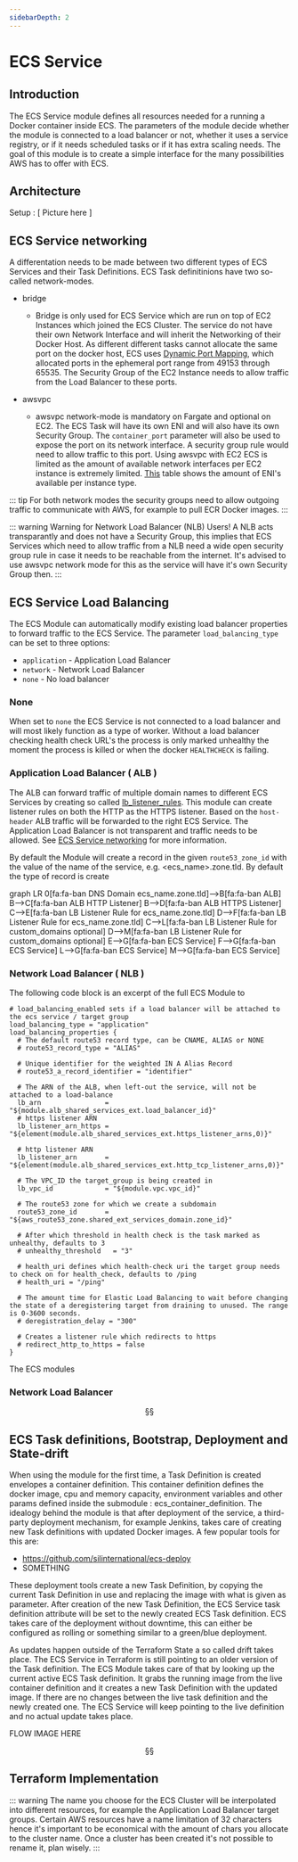 ```yaml
---
sidebarDepth: 2
---
```

<mermaid/>

# ECS Service

## Introduction
The ECS Service module defines all resources needed for a running a Docker container inside ECS. The parameters of the module decide whether the module is connected to a load balancer or not, whether it uses a service registry, or if it needs scheduled tasks or if it has extra scaling needs. The goal of this module is to create a simple interface for the many possibilities AWS has to offer with ECS.

## Architecture
Setup :
[ Picture here ]

## ECS Service networking

A differentation needs to be made between two different types of ECS Services and their Task Definitions. ECS Task definitinions have two so-called network-modes.

* bridge
    - Bridge is only used for ECS Service which are run on top of EC2 Instances which joined the ECS Cluster. The service do not have their own Network Interface and will
    inherit the Networking of their Docker Host. As different different tasks cannot allocate the same port on the docker host, ECS uses [Dynamic Port Mapping](https://docs.aws.amazon.com/AmazonECS/latest/APIReference/API_PortMapping.html), which allocated ports in the ephemeral port range from 49153 through 65535. The Security Group of the EC2 Instance needs to allow traffic from the Load Balancer to these ports.

* awsvpc
    - awsvpc network-mode is mandatory on Fargate and optional on EC2. The ECS Task will have its own ENI and will also have its own Security Group. The `container_port` parameter will also be used to expose the port on its network interface. A security group rule would need to allow traffic to this port. Using awsvpc with EC2 ECS is limited as the amount of available network interfaces per EC2 instance is extremely limited. [This](https://docs.aws.amazon.com/AWSEC2/latest/UserGuide/using-eni.html#AvailableIpPerENI) table shows the amount of ENI's available per instance type.

::: tip
For both network modes the security groups need to allow outgoing traffic to communicate with AWS, for example to pull ECR Docker images.
:::

::: warning Warning for Network Load Balancer (NLB) Users!
A NLB acts transparantly and does not have a Security Group, this implies that ECS Services which need to allow traffic from a NLB need a wide open security group rule in case it needs to be reachable from the internet. It's advised to use awsvpc network mode for this as the service will have it's own Security Group then.
:::

## ECS Service Load Balancing

The ECS Module can automatically modify existing load balancer properties to forward traffic to the ECS Service. The parameter `load_balancing_type` can be set to three options:
* `application` - Application Load Balancer
* `network` - Network Load Balancer
* `none` - No load balancer

### None

When set to `none` the ECS Service is not connected to a load balancer and will most likely function as a type of worker. Without a load balancer checking health check URL's the process is only marked unhealthy the moment the process is killed or when the docker `HEALTHCHECK` is failing.

### Application Load Balancer ( ALB )

The ALB can forward traffic of multiple domain names to different ECS Services by creating so called [lb_listener_rules](https://www.terraform.io/docs/providers/aws/r/lb_listener_rule.html). This module can create listener rules on both the HTTP as the HTTPS listener. Based on the `host-header` ALB traffic will be forwarded to the right ECS Service. The Application Load Balancer is not transparent and traffic needs to be allowed. See [ECS Service networking](/guide/ecs_service/#ecs-service-networking) for more information.

By default the Module will create a record in the given `route53_zone_id` with the value of the name of the service, e.g. &lt;ecs_name&gt;.zone.tld. By default the type of record is create

<div class="mermaid">
graph LR
    0[fa:fa-ban DNS Domain ecs_name.zone.tld]-->B[fa:fa-ban ALB]
    B-->C[fa:fa-ban ALB HTTP Listener]
    B-->D[fa:fa-ban ALB HTTPS Listener]
    C-->E[fa:fa-ban LB Listener Rule for ecs_name.zone.tld]
    D-->F[fa:fa-ban LB Listener Rule for ecs_name.zone.tld]
    C-->L[fa:fa-ban LB Listener Rule for custom_domains optional]
    D-->M[fa:fa-ban LB Listener Rule for custom_domains optional]
    E-->G[fa:fa-ban ECS Service]
    F-->G[fa:fa-ban ECS Service]
    L-->G[fa:fa-ban ECS Service]
    M-->G[fa:fa-ban ECS Service]
</div>

### Network Load Balancer ( NLB )

The following code block is an excerpt of the full ECS Module to 

```
# load_balancing_enabled sets if a load balancer will be attached to the ecs service / target group
load_balancing_type = "application"
load_balancing_properties {
  # The default route53 record type, can be CNAME, ALIAS or NONE
  # route53_record_type = "ALIAS"

  # Unique identifier for the weighted IN A Alias Record
  # route53_a_record_identifier = "identifier"

  # The ARN of the ALB, when left-out the service, will not be attached to a load-balance
  lb_arn                = "${module.alb_shared_services_ext.load_balancer_id}"
  # https listener ARN
  lb_listener_arn_https = "${element(module.alb_shared_services_ext.https_listener_arns,0)}"

  # http listener ARN
  lb_listener_arn       = "${element(module.alb_shared_services_ext.http_tcp_listener_arns,0)}"

  # The VPC_ID the target_group is being created in
  lb_vpc_id             = "${module.vpc.vpc_id}"

  # The route53 zone for which we create a subdomain
  route53_zone_id       = "${aws_route53_zone.shared_ext_services_domain.zone_id}"

  # After which threshold in health check is the task marked as unhealthy, defaults to 3
  # unhealthy_threshold   = "3"

  # health_uri defines which health-check uri the target group needs to check on for health_check, defaults to /ping
  # health_uri = "/ping"

  # The amount time for Elastic Load Balancing to wait before changing the state of a deregistering target from draining to unused. The range is 0-3600 seconds.
  # deregistration_delay = "300"

  # Creates a listener rule which redirects to https
  # redirect_http_to_https = false
}
```




The ECS modules 

### Network Load Balancer



<center>§§</center>

## ECS Task definitions, Bootstrap, Deployment and State-drift

When using the module for the first time, a Task Definition is created envelopes a container definition. This container definition defines the docker image, cpu and memory capacity, environment variables and other params defined inside the submodule : ecs_container_definition. The idealogy behind the module is that after deployment of the service, a third-party deployment mechanism, for example Jenkins, takes care of creating new Task definitions with updated Docker images. A few popular tools for this are:
 
* https://github.com/silinternational/ecs-deploy
* SOMETHING 

These deployment tools create a new Task Definition, by copying the current Task Definition in use and replacing the image with what is given as parameter. After creation of the new Task Definition, the ECS Service task definition attribute will be set to the newly created ECS Task definition. ECS takes care of the deployment without downtime, this can either be configured as rolling or something similar to a green/blue deployment.

As updates happen outside of the Terraform State a so called drift takes place. The ECS Service in Terraform is still pointing to an older version of the Task definition. The ECS Module takes care of that by looking up the current active ECS Task definition. It grabs the running image from the live container definition and it creates a new Task Definition with the updated image. If there are no changes between the live task definition and the newly created one. The ECS Service will keep pointing to the live definition and no actual update takes place.

FLOW IMAGE HERE

<center>§§</center>

## Terraform Implementation

::: warning
The name you choose for the ECS Cluster will be interpolated into different resources, for example the Application Load Balancer target groups. Certain AWS resources have a name limitation of 32 characters hence it's important to be economical with the amount of chars you allocate to the cluster name. Once a cluster has been created it's not possible to rename it, plan wisely.
:::

